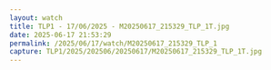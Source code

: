 ```yaml
---
layout: watch
title: TLP1 - 17/06/2025 - M20250617_215329_TLP_1T.jpg
date: 2025-06-17 21:53:29
permalink: /2025/06/17/watch/M20250617_215329_TLP_1
capture: TLP1/2025/202506/20250617/M20250617_215329_TLP_1T.jpg
---
```


